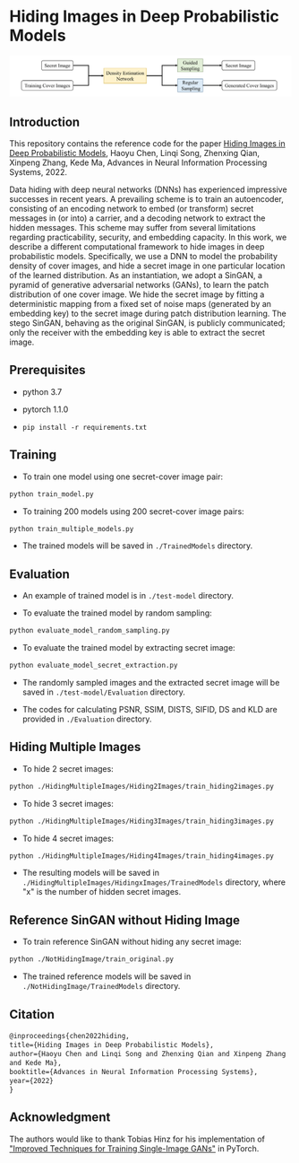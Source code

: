 # Hiding Images in Deep Probabilistic Models

![alt text](./Images/fig-1.png)

## Introduction
This repository contains the reference code for the paper [Hiding Images in Deep Probabilistic Models](https://arxiv.org/abs/2210.02257), Haoyu Chen, Linqi Song, Zhenxing Qian, Xinpeng Zhang, Kede Ma, Advances in Neural Information Processing Systems, 2022.

Data hiding with deep neural networks (DNNs) has experienced impressive successes in recent years. A prevailing scheme is to train an autoencoder, consisting of an encoding network to embed (or transform) secret messages in (or into) a carrier, and a decoding network to extract the hidden messages. This scheme may suffer from several limitations regarding practicability, security, and embedding capacity. In this work, we describe a different computational framework to hide images in deep probabilistic models. Specifically, we use a DNN to model the probability density of cover images, and hide a secret image in one particular location of the learned distribution. As an instantiation, we adopt a SinGAN, a pyramid of generative adversarial networks (GANs), to learn the patch distribution of one cover image. We hide the secret image by fitting a deterministic mapping from a fixed set of noise maps (generated by an embedding key) to the secret image during patch distribution learning. The stego SinGAN, behaving as the original SinGAN, is publicly communicated; only the receiver with the embedding key is able to extract the secret image.

## Prerequisites
* python 3.7

* pytorch 1.1.0

* ``pip install -r requirements.txt``

## Training
* To train one model using one secret-cover image pair: 
```bash
python train_model.py
```

* To training 200 models using 200 secret-cover image pairs: 
```bash
python train_multiple_models.py
```

* The trained models will be saved in ``./TrainedModels`` directory.

## Evaluation
* An example of trained model is in ``./test-model`` directory.

* To evaluate the trained model by random sampling: 
```bash
python evaluate_model_random_sampling.py
```

* To evaluate the trained model by extracting secret image: 
```bash
python evaluate_model_secret_extraction.py
```

* The randomly sampled images and the extracted secret image will be saved in ``./test-model/Evaluation`` directory.

* The codes for calculating PSNR, SSIM, DISTS, SIFID, DS and KLD are provided in ``./Evaluation`` directory.

## Hiding Multiple Images
* To hide 2 secret images: 
```bash
python ./HidingMultipleImages/Hiding2Images/train_hiding2images.py
```

* To hide 3 secret images: 
```bash
python ./HidingMultipleImages/Hiding3Images/train_hiding3images.py
```

* To hide 4 secret images: 
```bash
python ./HidingMultipleImages/Hiding4Images/train_hiding4images.py
```

* The resulting models will be saved in ``./HidingMultipleImages/HidingxImages/TrainedModels`` directory, where "x" is the number of hidden secret images.

## Reference SinGAN without Hiding Image
* To train reference SinGAN without hiding any secret image: 
```bash
python ./NotHidingImage/train_original.py
```

* The trained reference models will be saved in ``./NotHidingImage/TrainedModels`` directory.

## Citation
```
@inproceedings{chen2022hiding,
title={Hiding Images in Deep Probabilistic Models},
author={Haoyu Chen and Linqi Song and Zhenxing Qian and Xinpeng Zhang and Kede Ma},
booktitle={Advances in Neural Information Processing Systems},
year={2022}
}
```
## Acknowledgment
The authors would like to thank Tobias Hinz for his implementation of ["Improved Techniques for Training Single-Image GANs"](https://github.com/tohinz/ConSinGAN) in PyTorch.

